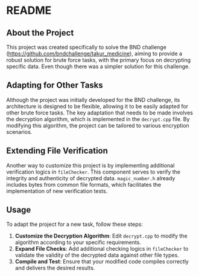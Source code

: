 # README

## About the Project

This project was created specifically to solve the BND challenge (https://github.com/bndchallenge/takur_medicine), aiming to provide a robust solution for brute force tasks, with the primary focus on decrypting specific data. Even though there was a simpler solution for this challenge.

## Adapting for Other Tasks

Although the project was initially developed for the BND challenge, its architecture is designed to be flexible, allowing it to be easily adapted for other brute force tasks. The key adaptation that needs to be made involves the decryption algorithm, which is implemented in the `decrypt.cpp` file. By modifying this algorithm, the project can be tailored to various encryption scenarios.

## Extending File Verification

Another way to customize this project is by implementing additional verification logics in `fileChecker`. This component serves to verify the integrity and authenticity of decrypted data. `magic_number.h` already includes bytes from common file formats, which facilitates the implementation of new verification tests.

## Usage

To adapt the project for a new task, follow these steps:

1. **Customize the Decryption Algorithm**: Edit `decrypt.cpp` to modify the algorithm according to your specific requirements.
2. **Expand File Checks**: Add additional checking logics in `fileChecker` to validate the validity of the decrypted data against other file types.
3. **Compile and Test**: Ensure that your modified code compiles correctly and delivers the desired results.

